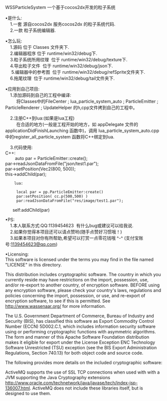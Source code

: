WSSParticleSystem
一个基于cocos2dx开发的粒子系统  
  
•是什么:  
      1.一套 源自cocos2dx 服务cocos2dx 的粒子系统代码.  
      2.一款 粒子系统编辑器.  
      
•怎么玩:  
      1.源码  位于 Classes 文件夹下.  
      2.编辑器程序  位于 runtime/win32/debug下.   
      3.粒子系统所用纹理  位于 runtime/win32/debug/texture下.   
      4.导出粒子文件  位于 runtime/win32/debug/json下.   
      5.编辑器中的参考图  位于  runtime/win32/debug/refSprite文件夹下.   
      6.拖尾纹理  位于 runtime/win32/debug/tail文件夹下.   
      
•应用到自己项目:   
      1.添加源码到自己的工程中编译:   
          将Classes中的FileCenter ; lua_particle_system_auto ; ParticleEmitter ; ParticleRenderer ; UpdateHelper 的h,cpp文件拷到自己的工程中。   
          
      2.注册C++到lua:(如果是lua工程)   
          在合适的地方(一般是工程开始的地方，如 appDelegate 文件的 applicationDidFinishLaunching 函数中)，调用 lua_particle_system_auto.cpp 中的register_all_particle_system 函数将C++绑定到lua.   
          
      3.代码使用:   
        C++:   
         
	        auto par = ParticleEmitter::create();   
	        par->readJsonDataFromFile("json/test1.par");   
	        par->setPosition(Vec2(800, 500));   
	        this->addChild(par);   
            
        lua:   
           
         local par = pp.ParticleEmitter:create()   
         par:setPosition( cc.p(500,500) )   
         par:readJsonDataFromFile("res/image/test1.par");   
         self:addChild(par)   
         
•PS:   
      1.本人联系方式:QQ:1139454623  有什么bug或建议可以给我说.   
      2.如果你觉得本项目还可以请点赞哟(随手点赞好习惯哦！)   
      3.如果本项目对你有所帮助,希望可以打赏一点零花钱哦 ^-^ (支付宝账号:1139454623@qq.com)   
         
         
         
•Licensing:   
  This software is licensed under the terms you may find in the file named "LICENSE" in this directory.   

This distribution includes cryptographic software. The country in which you currently reside may have restrictions on the import, possession, use, and/or re-export to another country, of encryption software. BEFORE using any encryption software, please check your country's laws, regulations and policies concerning the import, possession, or use, and re-export of encryption software, to see if this is permitted. See http://www.wassenaar.org/ for more information.   
   
The U.S. Government Department of Commerce, Bureau of Industry and Security (BIS), has classified this software as Export Commodity Control Number (ECCN) 5D002.C.1, which includes information security software using or performing cryptographic functions with asymmetric algorithms. The form and manner of this Apache Software Foundation distribution makes it eligible for export under the License Exception ENC Technology Software Unrestricted (TSU) exception (see the BIS Export Administration Regulations, Section 740.13) for both object code and source code.   
   
The following provides more details on the included cryptographic software:   
   
ActiveMQ supports the use of SSL TCP connections when used with with a JVM supporting the Java Cryptography extensions http://www.oracle.com/technetwork/java/javase/tech/index-jsp-136007.html. ActiveMQ does not include these libraries itself, but is designed to use them.   
      
